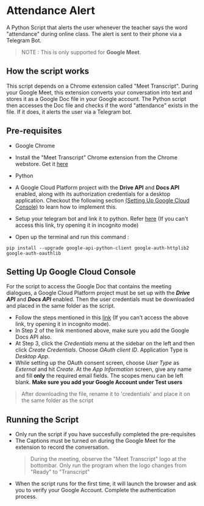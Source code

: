 # Attendance Alert

A Python Script that alerts the user whenever the teacher says the word "attendance" during online class. The alert is sent to their phone via a Telegram Bot.

> NOTE : This is only supported for **Google Meet**.

## How the script works

This script depends on a Chrome extension called "Meet Transcript". During your Google Meet, this extension converts your conversation into text and stores it as a Google Doc file in your Google account. The Python script then accesses the Doc file and checks if the word "attendance" exists in the file. If it does, it alerts the user via a Telegram bot.

## Pre-requisites

- Google Chrome
- Install the "Meet Transcript" Chrome extension from the Chrome webstore. Get it [here](https://chrome.google.com/webstore/detail/meet-transcript/jkdogkallbmmdhpdjdpmoejkehfeefnb?hl=en)

- Python

- A Google Cloud Platform project with the **Drive API** and **Docs API** enabled, along with its authorization credentials for a desktop application. Checkout the following section [(Setting Up Google Cloud Console)](#setting-up-google-cloud-console) to learn how to implement this.

- Setup your telegram bot and link it to python. Refer [here](https://medium.com/@robertbracco1/how-to-write-a-telegram-bot-to-send-messages-with-python-bcdf45d0a580) (If you can't access this link, try opening it in incognito mode)

- Open up the terminal and run this command :

```
pip install --upgrade google-api-python-client google-auth-httplib2 google-auth-oauthlib

```

## Setting Up Google Cloud Console

For the script to access the Google Doc that contains the meeting dialogues, a Google Cloud Platform project must be set up with the **_Drive API_** and **_Docs API_** enabled. Then the user credentials must be downloaded and placed in the same folder as the script.

- Follow the steps mentioned in this [link](https://medium.com/@chingjunetao/simple-way-to-access-to-google-service-api-a22f4251bb52) (If you can't access the above link, try opening it in incognito mode).
- In Step 2 of the link mentioned above, make sure you add the Google Docs API also.
- At Step 3, click the _Credentials_ menu at the sidebar on the left and then click _Create Credentials_. Choose _OAuth client ID_. Application Type is _Desktop App_.
- While setting up the OAuth consent screen, choose _User Type_ as _External_ and hit _Create_. At the _App Information_ screen, give any name and fill **only** the required email fields. The scopes menu can be left blank. **Make sure you add your Google Account under Test users**

> After downloading the file, rename it to 'credentials' and place it on the same folder as the script

## Running the Script

- Only run the script if you have succesfully completed the pre-requisites
- The Captions must be turned on during the Google Meet for the extension to record the conversation.
  > During the meeting, observe the "Meet Transcript" logo at the bottombar. Only run the program when the logo changes from "Ready" to "Transcript"
- When the script runs for the first time, it will launch the browser and ask you to verify your Google Account. Complete the authentication process.
